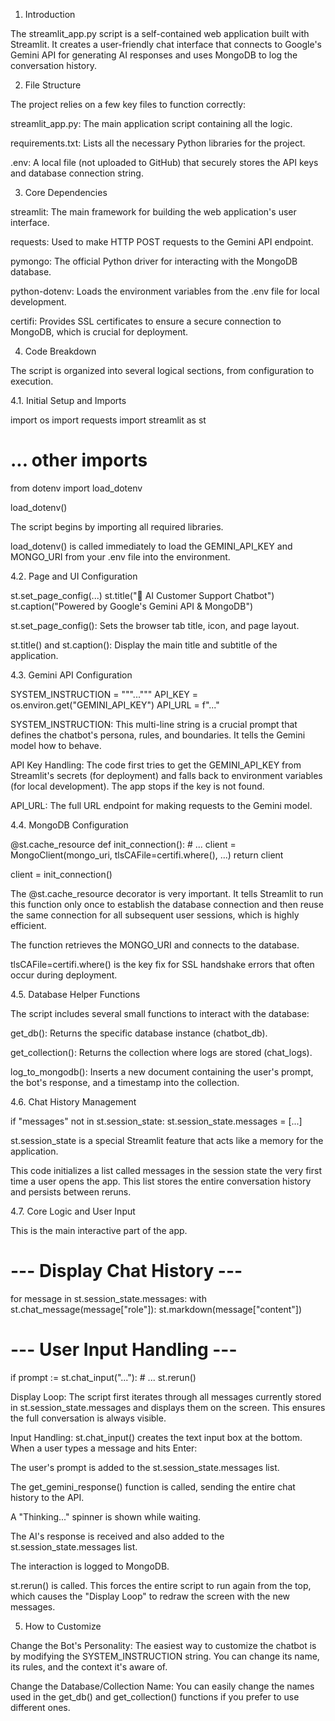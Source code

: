 

1. Introduction

The streamlit_app.py script is a self-contained web application built with Streamlit. It creates a user-friendly chat interface that connects to Google's Gemini API for generating AI responses and uses MongoDB to log the conversation history.

2. File Structure

The project relies on a few key files to function correctly:

streamlit_app.py: The main application script containing all the logic.

requirements.txt: Lists all the necessary Python libraries for the project.

.env: A local file (not uploaded to GitHub) that securely stores the API keys and database connection string.

3. Core Dependencies

streamlit: The main framework for building the web application's user interface.

requests: Used to make HTTP POST requests to the Gemini API endpoint.

pymongo: The official Python driver for interacting with the MongoDB database.

python-dotenv: Loads the environment variables from the .env file for local development.

certifi: Provides SSL certificates to ensure a secure connection to MongoDB, which is crucial for deployment.

4. Code Breakdown

The script is organized into several logical sections, from configuration to execution.

4.1. Initial Setup and Imports

import os
import requests
import streamlit as st
# ... other imports
from dotenv import load_dotenv

load_dotenv()


The script begins by importing all required libraries.

load_dotenv() is called immediately to load the GEMINI_API_KEY and MONGO_URI from your .env file into the environment.

4.2. Page and UI Configuration

st.set_page_config(...)
st.title("🤖 AI Customer Support Chatbot")
st.caption("Powered by Google's Gemini API & MongoDB")


st.set_page_config(): Sets the browser tab title, icon, and page layout.

st.title() and st.caption(): Display the main title and subtitle of the application.

4.3. Gemini API Configuration

SYSTEM_INSTRUCTION = """..."""
API_KEY = os.environ.get("GEMINI_API_KEY")
API_URL = f"..."


SYSTEM_INSTRUCTION: This multi-line string is a crucial prompt that defines the chatbot's persona, rules, and boundaries. It tells the Gemini model how to behave.

API Key Handling: The code first tries to get the GEMINI_API_KEY from Streamlit's secrets (for deployment) and falls back to environment variables (for local development). The app stops if the key is not found.

API_URL: The full URL endpoint for making requests to the Gemini model.

4.4. MongoDB Configuration

@st.cache_resource
def init_connection():
    # ...
    client = MongoClient(mongo_uri, tlsCAFile=certifi.where(), ...)
    return client

client = init_connection()


The @st.cache_resource decorator is very important. It tells Streamlit to run this function only once to establish the database connection and then reuse the same connection for all subsequent user sessions, which is highly efficient.

The function retrieves the MONGO_URI and connects to the database.

tlsCAFile=certifi.where() is the key fix for SSL handshake errors that often occur during deployment.

4.5. Database Helper Functions

The script includes several small functions to interact with the database:

get_db(): Returns the specific database instance (chatbot_db).

get_collection(): Returns the collection where logs are stored (chat_logs).

log_to_mongodb(): Inserts a new document containing the user's prompt, the bot's response, and a timestamp into the collection.

4.6. Chat History Management

if "messages" not in st.session_state:
    st.session_state.messages = [...]


st.session_state is a special Streamlit feature that acts like a memory for the application.

This code initializes a list called messages in the session state the very first time a user opens the app. This list stores the entire conversation history and persists between reruns.

4.7. Core Logic and User Input

This is the main interactive part of the app.

# --- Display Chat History ---
for message in st.session_state.messages:
    with st.chat_message(message["role"]):
        st.markdown(message["content"])

# --- User Input Handling ---
if prompt := st.chat_input("..."):
    # ...
    st.rerun()


Display Loop: The script first iterates through all messages currently stored in st.session_state.messages and displays them on the screen. This ensures the full conversation is always visible.

Input Handling: st.chat_input() creates the text input box at the bottom. When a user types a message and hits Enter:

The user's prompt is added to the st.session_state.messages list.

The get_gemini_response() function is called, sending the entire chat history to the API.

A "Thinking..." spinner is shown while waiting.

The AI's response is received and also added to the st.session_state.messages list.

The interaction is logged to MongoDB.

st.rerun() is called. This forces the entire script to run again from the top, which causes the "Display Loop" to redraw the screen with the new messages.

5. How to Customize

Change the Bot's Personality: The easiest way to customize the chatbot is by modifying the SYSTEM_INSTRUCTION string. You can change its name, its rules, and the context it's aware of.

Change the Database/Collection Name: You can easily change the names used in the get_db() and get_collection() functions if you prefer to use different ones.
